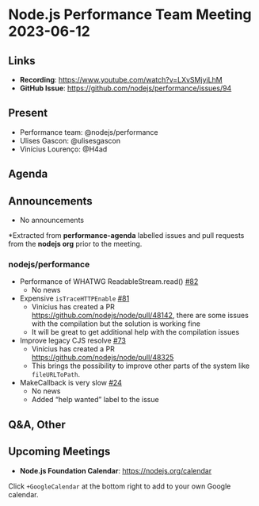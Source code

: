 # Node.js  Performance Team Meeting 2023-06-12

## Links

* **Recording**:  https://www.youtube.com/watch?v=LXvSMjyiLhM
* **GitHub Issue**: https://github.com/nodejs/performance/issues/94

## Present

* Performance team: @nodejs/performance
* Ulises Gascon: @ulisesgascon
* Vinícius Lourenço: @H4ad



## Agenda

## Announcements

* No announcements

*Extracted from **performance-agenda** labelled issues and pull requests from the **nodejs org** prior to the meeting.

### nodejs/performance

* Performance of WHATWG ReadableStream.read() [#82](https://github.com/nodejs/performance/issues/82)
  * No news
* Expensive `isTraceHTTPEnable` [#81](https://github.com/nodejs/performance/issues/81)
  * Vinícius has created a PR https://github.com/nodejs/node/pull/48142, there are some issues with the compilation but the solution is working fine
  * It will be great to get additional help with the compilation issues
* Improve legacy CJS resolve [#73](https://github.com/nodejs/performance/issues/73)
  * Vinícius has created a PR https://github.com/nodejs/node/pull/48325
  * This brings the possibility to improve other parts of the system like `fileURLToPath`.
* MakeCallback is very slow [#24](https://github.com/nodejs/performance/issues/24)
  * No news
  * Added “help wanted” label to the issue



## Q&A, Other

## Upcoming Meetings

* **Node.js Foundation Calendar**: https://nodejs.org/calendar

Click `+GoogleCalendar` at the bottom right to add to your own Google calendar.
